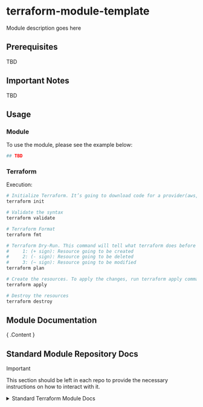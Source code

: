 # terraform-module-template

Module description goes here

## Prerequisites

TBD

## Important Notes

TBD

## Usage

### Module

To use the module, please see the example below:

```terraform
## TBD
```

### Terraform

Execution:

```bash
# Initialize Terraform. It’s going to download code for a provider(aws, gcp and azure) that we will use
terraform init

# Validate the syntax
terraform validate

# Terraform Format
terraform fmt

# Terraform Dry-Run. This command will tell what terraform does before making any changes.
#     1: (+ sign): Resource going to be created
#     2: (- sign): Resource going to be deleted
#     3: (~ sign): Resource going to be modified
terraform plan

# Create the resources. To apply the changes, run terraform apply command
terraform apply

# Destroy the resources
terraform destroy
```

## Module Documentation

<!-- BEGIN_TF_DOCS -->

{ .Content }

<!-- END_TF_DOCS -->

## Standard Module Repository Docs

> [!IMPORTANT]  
> This section should be left in each repo to provide the necessary instructions on how to interact with it.

<details>
<summary>Standard Terraform Module Docs</summary>

This repository was bootstrapped via Terraform module template. That means it is preconfigured for certain workflows.

This repo includes the following built-in workflows:

- Linting of:
  - YAML
  - Github Actions
  - Terraform HCL
- Checkov to check for baseline compliance of HCL code
- Dependabot for Github Actions
- Semantic Versioning of releases
  - PRs are checked to ensure their name matches Conventional Commit style
- Run Terraform Test on PRs and Releases
- Push Module to HCP/TFE after Release

### Semantic Versioning

In order to promote changes to this repository, you must understand Conventional Commit style commit messages. These types of commit messages allow code reviewers to influence the versioning of the package in an accessible way.

_Conventional Commit messages **must** be made upon merging in a PR, which in turn will influence the next version number of the release._

| Commit Prefix | Commit Message                   | SemVer Output                           |
| ------------- | -------------------------------- | --------------------------------------- |
| `docs`        | `docs: update readme`            | Increment SemVer **patch** version by 1 |
| `fix`         | `fix: add output property`       | Increment SemVer **patch** version by 1 |
| `ci`          | `ci: updated ci scripts`         | Increment SemVer **patch** version by 1 |
| `feat`        | `feat: add CMEK to resource`     | Increment SemVer **minor** version by 1 |
| `major`       | `major: rework module structure` | Increment SemVer **major** version by 1 |

- [More information about Conventional Commits can be found here.](https://www.conventionalcommits.org/en/v1.0.0/#summary)
- [PR names are checked with the following Github Action](https://github.com/amannn/action-semantic-pull-request)
- The [detailed SemVer specification can be found here](https://semver.org/), but simply following the rules above is sufficient to produce proper module versioning. It is not necessary to use SemVer commits during the normal development cycle, it is only necessary during merges.

### Push Terraform Module Action

> You _must_ configure the Github Action correctly in order to push modules to HCP/TFE

The `.github/workflows/release.yml` file has an action for pushing modules to HCP/TFE. This needs to be altered to match your server, as well as the module.

See documentation for [bruceharrison1984/terraform-push-module](https://github.com/bruceharrison1984/terraform-push-module) on how to configure the action for pushing to TFE/HCP.

</details>
